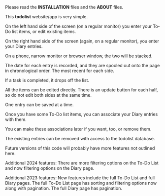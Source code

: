Please read the **INSTALLATION** files and the **ABOUT** files.

This **todolist** website/app is very simple.

On the left hand side of the screen (on a regular monitor) you enter your To-Do list items, or edit existing items.

On the right hand side of the screen (again, on a regular monitor), you enter your Diary entries.

On a phone, narrow monitor or browser window, the two will be stacked.

The date for each entry is recorded, and they are spooled out onto the page in chronological order.  The most recent for each side.

If a task is completed, it drops off the list.

All the items can be edited directly.  There is an update button for each half, so do not edit both sides at the same time.

One entry can be saved at a time.

Once you have some To-Do list items, you can associate your Diary entries with them.

You can make these associations later if you want, too, or remove them.

The existing entries can be removed with access to the todolist database.

Future versions of this code will probably have more features not outlined here.

Additional 2024 features:  There are more filtering options on the To-Do List and now filtering options on the Diary page.

Additional 2023 features:  New features include the full To-Do List and full Diary pages.  The full To-Do List page has sorting and filtering options now along with pagination.  The full Diary page has pagination.